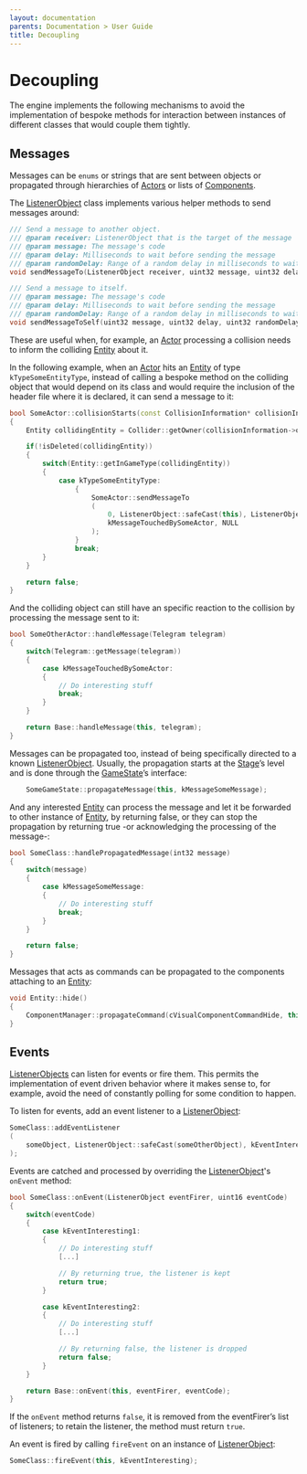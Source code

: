 ```yaml
---
layout: documentation
parents: Documentation > User Guide
title: Decoupling
---
```


# Decoupling

The engine implements the following mechanisms to avoid the implementation of bespoke methods for interaction between instances of different classes that would couple them tightly.

## Messages

Messages can be `enums` or strings that are sent between objects or propagated through hierarchies of [Actors](/documentation/api/class-actor/) or lists of [Components](/documentation/api/class-component/).

The [ListenerObject](/documentation/api/class-listener-object/) class implements various helper methods to send messages around:

```cpp
/// Send a message to another object.
/// @param receiver: ListenerObject that is the target of the message
/// @param message: The message's code
/// @param delay: Milliseconds to wait before sending the message
/// @param randomDelay: Range of a random delay in milliseconds to wait before sending the message
void sendMessageTo(ListenerObject receiver, uint32 message, uint32 delay, uint32 randomDelay);

/// Send a message to itself.
/// @param message: The message's code
/// @param delay: Milliseconds to wait before sending the message
/// @param randomDelay: Range of a random delay in milliseconds to wait before sending the message
void sendMessageToSelf(uint32 message, uint32 delay, uint32 randomDelay);
```

These are useful when, for example, an [Actor](/documentation/api/class-actor/) processing a collision needs to inform the colliding [Entity](/documentation/api/class-entity/) about it.

In the following example, when an [Actor](/documentation/api/class-actor/) hits an [Entity](/documentation/api/class-entity/) of type `kTypeSomeEntityType`, instead of calling a bespoke method on the colliding object that would depend on its class and would require the inclusion of the header file where it is declared, it can send a message to it:

```cpp
bool SomeActor::collisionStarts(const CollisionInformation* collisionInformation __attribute__ ((unused)))
{
    Entity collidingEntity = Collider::getOwner(collisionInformation->otherCollider);

    if(!isDeleted(collidingEntity))
    {
        switch(Entity::getInGameType(collidingEntity))
        {
            case kTypeSomeEntityType:
                {
                    SomeActor::sendMessageTo
                    (
                        0, ListenerObject::safeCast(this), ListenerObject::safeCast(collidingEntity),
                        kMessageTouchedBySomeActor, NULL
                    );
                }
                break;
        }
    }

    return false;
}
```

And the colliding object can still have an specific reaction to the collision by processing the message sent to it:

```cpp
bool SomeOtherActor::handleMessage(Telegram telegram)
{
    switch(Telegram::getMessage(telegram))
    {
        case kMessageTouchedBySomeActor:
        {
            // Do interesting stuff
            break;
        }
    }

    return Base::handleMessage(this, telegram);
}
```

Messages can be propagated too, instead of being specifically directed to a known [ListenerObject](/documentation/api/class-listener-object/). Usually, the propagation starts at the [Stage](/documentation/api/class-stage/)’s level and is done through the [GameState](/documentation/api/class-game-state/)’s interface:

```cpp
    SomeGameState::propagateMessage(this, kMessageSomeMessage);
```

And any interested [Entity](/documentation/api/class-entity/) can process the message and let it be forwarded to other instance of [Entity](/documentation/api/class-entity/), by returning false, or they can stop the propagation by returning true -or acknowledging the processing of the message-:

```cpp
bool SomeClass::handlePropagatedMessage(int32 message)
{
    switch(message)
    {
        case kMessageSomeMessage:
        {
            // Do interesting stuff
            break;
        }
    }

    return false;
}
```

Messages that acts as commands can be propagated to the components attaching to an [Entity](/documentation/api/class-entity/):

```cpp
void Entity::hide()
{
    ComponentManager::propagateCommand(cVisualComponentCommandHide, this, kSpriteComponent);
}
```

## Events

[ListenerObjects](/documentation/api/class-listener-object/) can listen for events or fire them. This permits the implementation of event driven behavior where it makes sense to, for example, avoid the need of constantly polling for some condition to happen.

To listen for events, add an event listener to a [ListenerObject](/documentation/api/class-listener-object/):

```cpp
SomeClass::addEventListener
(
    someObject, ListenerObject::safeCast(someOtherObject), kEventInteresting
);
```

Events are catched and processed by overriding the [ListenerObject](/documentation/api/class-listener-object/)'s `onEvent` method:

```cpp
bool SomeClass::onEvent(ListenerObject eventFirer, uint16 eventCode)
{
    switch(eventCode)
    {
        case kEventInteresting1:
        {
            // Do interesting stuff
            [...]

            // By returning true, the listener is kept
            return true;
        }

        case kEventInteresting2:
        {
            // Do interesting stuff
            [...]

            // By returning false, the listener is dropped
            return false;
        }
    }

    return Base::onEvent(this, eventFirer, eventCode);
}
```

If the `onEvent` method returns `false`, it is removed from the eventFirer’s list of listeners; to retain the listener, the method must return `true`.

An event is fired by calling `fireEvent` on an instance of [ListenerObject](/documentation/api/class-listener-object/):

```cpp
SomeClass::fireEvent(this, kEventInteresting);
```
